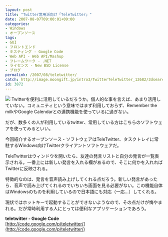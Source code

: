 ```yaml
---
layout: post
title: "Twitter常用派向け「TeleTwitter」"
date: 2007-08-07T09:00:01+09:00
categories:
- Windows
- オープンソース
tags: 
- GUI
- フロントエンド
- ホスティング - Google Code
- Web API - Web API/Mashup
- フレームワーク - .NET
- ライセンス - New BSD License
- ブログ
permalink: /2007/08/teletwitter/
catch: http://image.moongift.jp/intro3/TwitterTeleTwitter_12682/3dsearch14_thumb.png
id: 3872
---
```

[![](http://image.moongift.jp/intro3/TwitterTeleTwitter_12682/3dsearch14_thumb.png)](http://image.moongift.jp/intro3/TwitterTeleTwitter_12682/3dsearch142.png) Twitterを便利に活用しているだろうか。個人的な事を言えば、あまり活用していない。コミュニティという意味ではまず利用しておらず、Remember the milkやGoogle Calendarとの連携機能を使っているに過ぎない。   
  
だが、数多くの人が利用しているtwitter、常用している方はこちらのソフトウェアを使ってみるといい。   
  
今回紹介するオープンソース・ソフトウェアはTeleTwitter、タスクトレイに常駐するWindows向けTwitterクライアントソフトウェアだ。   
  
<!--more-->  
  
TeleTwitterはウィンドウを開いたら、友達の発言リストと自分の発言が一覧表示される。一番上には新しい発言を入れる欄があるので、そこに何かを入れればTwitterに反映される。   
  
特徴的なのは、発言を音声読み上げしてくれる点だろう。新しい発言があったら、音声で読み上げてくれるのでいちいち画面を見る必要がない。この機能自体はWindowsのものを利用しているので日本語にも対応（一応…）してくれる。   
  
現状ではホットキーで起動することができないようなので、その点だけが悔やまれる。だが常時利用する人にとっては便利なアプリケーションであろう。   
  
**teletwitter - Google Code**  
[http://code.google.com/p/teletwitter/](http://code.google.com/p/teletwitter/)